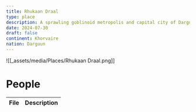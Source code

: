 ```yaml
---
title: Rhukaan Draal
type: place
description: A sprawling goblinoid metropolis and capital city of Darguun.
date: 2024-07-30
draft: false
continent: Khorvaire
nation: Darguun
---
```

![[_assets/media/Places/Rhukaan Draal.png]]
# People

<!-- QueryToSerialize: TABLE description as "Description" FROM "People" WHERE location = "PLACE" -->
<!-- SerializedQuery: TABLE description as "Description" FROM "People" WHERE location = "PLACE" -->

| File | Description |
| ---- | ----------- |
<!-- SerializedQuery END -->
